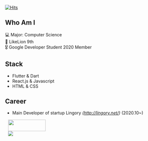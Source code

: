 [![Hits](https://hits.seeyoufarm.com/api/count/incr/badge.svg?url=https%3A%2F%2Fgithub.com%2Fhaesoo9410&count_bg=%23EB8B10&title_bg=%23684327&icon=&icon_color=%23E7E7E7&title=VISIT&edge_flat=false)](https://github.com/milkness)

## Who Am I
💻 Major: Computer Science  <br>
🦁 LikeLion 9th <br>
🎖 Google Developer Student 2020 Member

## Stack
- Flutter & Dart
- React.js & Javascript
- HTML & CSS

## Career
- Main Developer of startup Lingory _(http://lingory.net/)_ (2020.10~)
<a href="https://play.google.com/store/apps/details?id=org.languageapp.lingory">
    <img 
        src="https://gleence.com/images/loghi/Google_Badge_US-White.png",
         width=123px;
         height=38px;
        style="margin-left : 10px; margin-right : 10px;"/>
</a>





<br>
<a href="https://muhly.tistory.com/">
    <img 
        src="http://img.shields.io/badge/-Tech%20Blog-655ced?style=flat&logo=github&link=https://muhly.tistory.com/"
        style="height : auto; margin-left : 10px; margin-right : 10px;"/>
</a>
